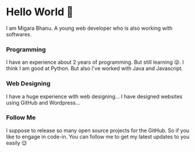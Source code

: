 # Hello World 👋

I am Migara Bhanu. A young web developer who is also working with softwares. 

### Programming

I have an experience about 2 years of programming. But still learning 😜. I think I am good at Python. But also I've worked with Java and Javascript.

### Web Designing

I have a huge experience with web designing...
I have designed websites using GitHub and Wordpress...

### Follow Me

I suppose to release so many open source projects for the GitHub. So if you like to engage in code-in. You can follow me to get my latest updates to you easily 😌
